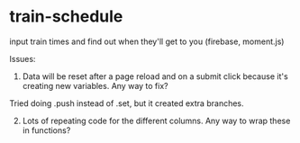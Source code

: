 # train-schedule
input train times and find out when they'll get to you (firebase, moment.js)


Issues: 
1. Data will be reset after a page reload and on a submit click because it's creating new variables. Any way to fix?

Tried doing .push instead of .set, but it created extra branches.

2. Lots of repeating code for the different columns. Any way to wrap these in functions?